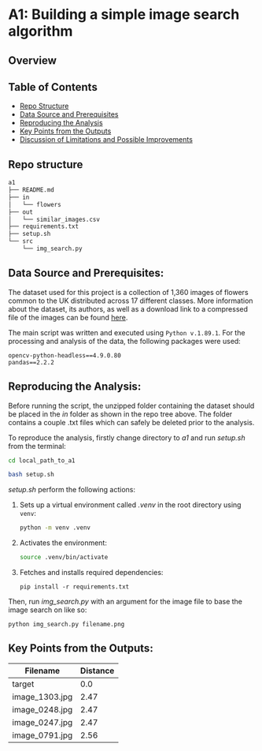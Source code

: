# A1: Building a simple image search algorithm
## Overview


## Table of Contents

- [Repo Structure](#repo-structure)
- [Data Source and Prerequisites](#data-source-and-prerequisites)
- [Reproducing the Analysis](#reproducing-the-analysis)
- [Key Points from the Outputs](#key-points-from-the-outputs)
- [Discussion of Limitations and Possible Improvements](#discussion-of-limitations-and-possible-improvements)

## Repo structure

```bash
a1
├── README.md
├── in
│   └── flowers
├── out
│   └── similar_images.csv
├── requirements.txt
├── setup.sh
└── src
    └── img_search.py
```

## Data Source and Prerequisites:

The dataset used for this project is a collection of 1,360 images of flowers common to the UK distributed across 17 different classes. More information about the dataset, its authors, as well as a download link to a compressed file of the images can be found [here](https://www.robots.ox.ac.uk/~vgg/data/flowers/17/).

The main script was written and executed using ```Python v.1.89.1```.
For the processing and analysis of the data, the following packages were used:

```
opencv-python-headless==4.9.0.80
pandas==2.2.2
```

## Reproducing the Analysis:

Before running the script, the unzipped folder containing the dataset should be placed in the *in* folder as shown in the repo tree above. The folder contains a couple .txt files which can safely be deleted prior to the analysis.

To reproduce the analysis, firstly change directory to *a1* and run *setup.sh* from the terminal:

```bash
cd local_path_to_a1
```

```bash
bash setup.sh
```

*setup.sh* perform the following actions:

1. Sets up a virtual environment called *.venv* in the root directory using ```venv```:
   ```sh
   python -m venv .venv
   ```
2. Activates the environment:

   ```sh
   source .venv/bin/activate
   ```
3. Fetches and installs required dependencies:

   ```
   pip install -r requirements.txt
   ```

Then, run *img_search.py* with an argument for the image file to base the image search on like so:

   ```
   python img_search.py filename.png
   ```

## Key Points from the Outputs:

| Filename        | Distance |
|-----------------|----------|
| target          | 0.0      |
| image_1303.jpg  | 2.47     |
| image_0248.jpg  | 2.47     |
| image_0247.jpg  | 2.47     |
| image_0791.jpg  | 2.56     |